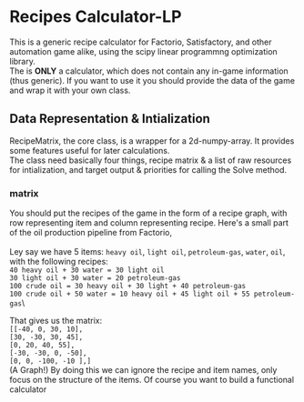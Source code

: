 # Recipes Calculator-LP
This is a generic recipe calculator for Factorio, Satisfactory, and other automation game alike, using the scipy linear programmng optimization library.\
The is **ONLY** a calculator, which does not contain any in-game information (thus generic). If you want to use it you should provide the data of the game and wrap it with your own class.

## Data Representation & Intialization
RecipeMatrix, the core class, is a wrapper for a 2d-numpy-array. It provides some features useful for later calculations.\
The class need basically four things, recipe matrix & a list of raw resources for intialization, and target output & priorities for calling the Solve method.
### matrix
You should put the recipes of the game in the form of a recipe graph, with row representing item and column representing recipe. Here's a small part of the oil production pipeline from Factorio,\
\
Ley say we have 5 items: `heavy oil`, `light oil`, `petroleum-gas`, `water`, `oil`, with the following recipes:\
        `40 heavy oil + 30 water = 30 light oil`\
        `30 light oil + 30 water = 20 petroleum-gas`\
        `100 crude oil = 30 heavy oil + 30 light + 40 petroleum-gas`\
        `100 crude oil + 50 water = 10 heavy oil + 45 light oil + 55 petroleum-gas`\

That gives us the matrix: \
`[[-40, 0, 30, 10],`\
`[30, -30, 30, 45],`\
`[0, 20, 40, 55],`\
`[-30, -30, 0, -50],`\
`[0, 0, -100, -10 ],]`\
(A Graph!)
By doing this we can ignore the recipe and item names, only focus on the structure of the items. Of course you want to build a functional calculator
